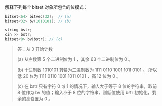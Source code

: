解释下列每个 bitset 对象所包含的位模式：

```cpp
bitset<64> bitvec(32);  // (a)
bitset<32> bv(1010101); // (b)

string bstr;
cin >> bstr;
bitset<8> bv(bstr); // (c)
```

> 答：从 0 开始计数
>
> (a) 从右数第 5 个二进制位为 1 ，其余 63 个二进制位为 0 。
>
> (b) 十进制数 1010101 转换为二进制数为 1111 0110 1001 1011 0101 。
> 所以低 20 位为 1111 0110 1001 1011 0101 ，高 12 位为 0 。
>
> (c) 在 bstr 只有字符 0 或 1 的情况下，输入大于等于 8 位的字符串，取前 8 位作为 bv 的值；输入小于 8 位的字符串，则低位使用 bstr 初始化，剩余的高位置为 0 。
